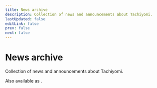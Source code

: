 ```yaml
---
title: News archive
description: Collection of news and announcements about Tachiyomi.
lastUpdated: false
editLink: false
prev: false
next: false
---
```


<script setup>
import News from "@theme/components/News.vue";
import RssLink from "@theme/components/RssLink.vue";
</script>

# News archive

Collection of news and announcements about Tachiyomi.

Also available as <RssLink />.

<News />
